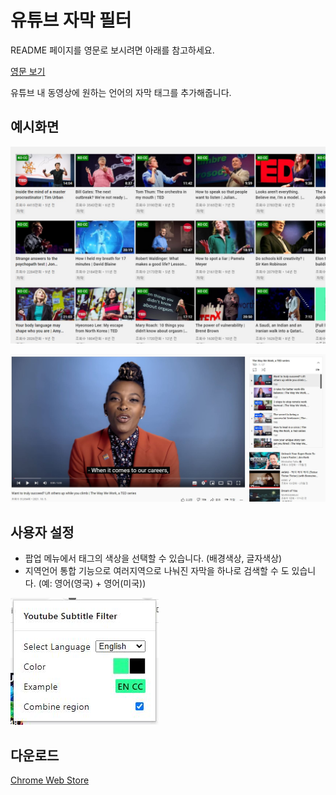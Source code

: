 # 유튜브 자막 필터

README 페이지를 영문로 보시려면 아래를 참고하세요.

[영문 보기](README.md)

유튜브 내 동영상에 원하는 언어의 자막 태그를 추가해줍니다.

## 예시화면
![Showcase Videos](asset/showcase_videos.jpg)

![Showcase In Video](asset/showcase_invideo.jpg)

## 사용자 설정
- 팝업 메뉴에서 태그의 색상을 선택할 수 있습니다. (배경색상, 글자색상)
- 지역언어 통합 기능으로 여러지역으로 나눠진 자막을 하나로 검색할 수 도 있습니다. (예: 영어(영국) + 영어(미국))

![Showcase Popup](asset/showcase_popup.jpg)

## 다운로드
[Chrome Web Store](https://chrome.google.com/webstore/detail/Youtube-subtitle-filter/onmelgncdnoihoaopmkcacadlmjmcehd)